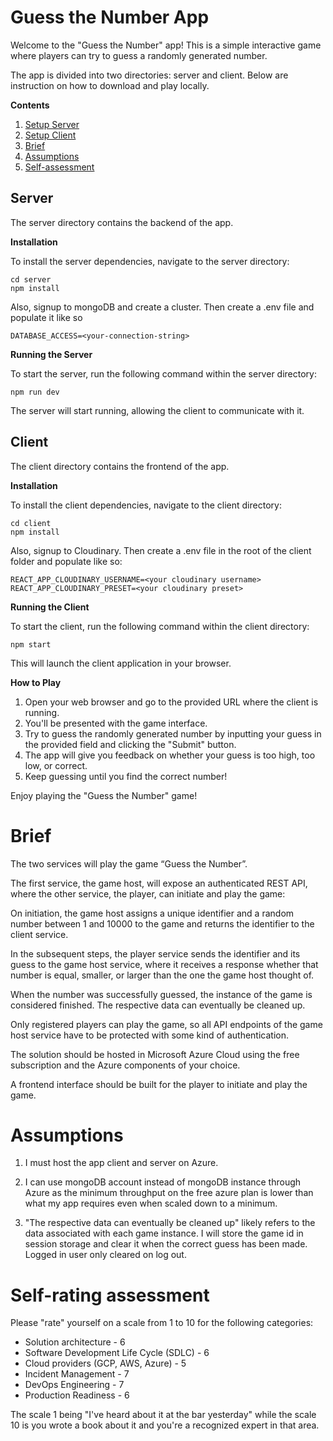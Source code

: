 <h1>Guess the Number App</h1>

Welcome to the "Guess the Number" app! This is a simple interactive game where players can try to guess a randomly generated number.

The app is divided into two directories: server and client. Below are instruction on how to download and play locally.

**Contents**

<ol>
    <li><a href="/#server">Setup Server</a></li>
    <li><a href="/#client">Setup Client</a></li>
    <li><a href="/#brief">Brief</a></li>
    <li><a href="/#assumptions">Assumptions</a></li>
    <li><a href="/#assessment">Self-assessment</a></li>
</ol>


<h2 id="server">Server</h2>

The server directory contains the backend of the app.

**Installation**

To install the server dependencies, navigate to the server directory:

```
cd server
npm install
```

Also, signup to mongoDB and create a cluster.
Then create a .env file and populate it like so

```
DATABASE_ACCESS=<your-connection-string>
```

**Running the Server**

To start the server, run the following command within the server directory:

```
npm run dev
```

The server will start running, allowing the client to communicate with it.

<h2 id="client">Client</h2>

The client directory contains the frontend of the app.

**Installation**

To install the client dependencies, navigate to the client directory:

```
cd client
npm install
```

Also, signup to Cloudinary. 
Then create a .env file in the root of the client folder and populate like so:

```
REACT_APP_CLOUDINARY_USERNAME=<your cloudinary username>
REACT_APP_CLOUDINARY_PRESET=<your cloudinary preset>
```

**Running the Client**

To start the client, run the following command within the client directory:

```
npm start
```

This will launch the client application in your browser.

**How to Play**

1. Open your web browser and go to the provided URL where the client is running.
2. You'll be presented with the game interface.
3. Try to guess the randomly generated number by inputting your guess in the provided field and clicking the "Submit" button.
4. The app will give you feedback on whether your guess is too high, too low, or correct.
5. Keep guessing until you find the correct number!

Enjoy playing the "Guess the Number" game!

<h1 id="brief">Brief</h1>

The two services will play the game “Guess the Number”.  

The first service, the game host, will expose an authenticated REST API, where the other service, the player, can initiate and play the game:  
  
On initiation, the game host assigns a unique identifier and a random number between 1 and 10000 to the game and returns the identifier to the client service.  

In the subsequent steps, the player service sends the identifier and its guess to the game host service, where it receives a response whether that number is equal, smaller, or larger than the one the game host thought of.  
    
When the number was successfully guessed, the instance of the game is considered finished. The respective data can eventually be cleaned up.  

Only registered players can play the game, so all API endpoints of the game host service have to be protected with some kind of authentication.  

The solution should be hosted in Microsoft Azure Cloud using the free subscription and the Azure components of your choice. 

A frontend interface should be built for the player to initiate and play the game.

<h1 id="assumptions">Assumptions</h1>

1. I must host the app client and server on Azure.

2. I can use mongoDB account instead of mongoDB instance through Azure as the minimum throughput on the free azure plan is lower than what my app requires even when scaled down to a minimum.

3. "The respective data can eventually be cleaned up" likely refers to the data associated with each game instance. I will store the game id in session storage and clear it when the correct guess has been made. Logged in user only cleared on log out.

<h1 id="assessment">Self-rating assessment</h1>

Please "rate" yourself on a scale from 1 to 10 for the following categories: 
  
- Solution architecture - 6
- Software Development Life Cycle (SDLC) - 6
- Cloud providers (GCP, AWS, Azure) - 5
- Incident Management - 7
- DevOps Engineering - 7
- Production Readiness - 6

The scale 1 being "I've heard about it at the bar yesterday" while the scale 10 is you wrote a book about it and you're a recognized expert in that area. 